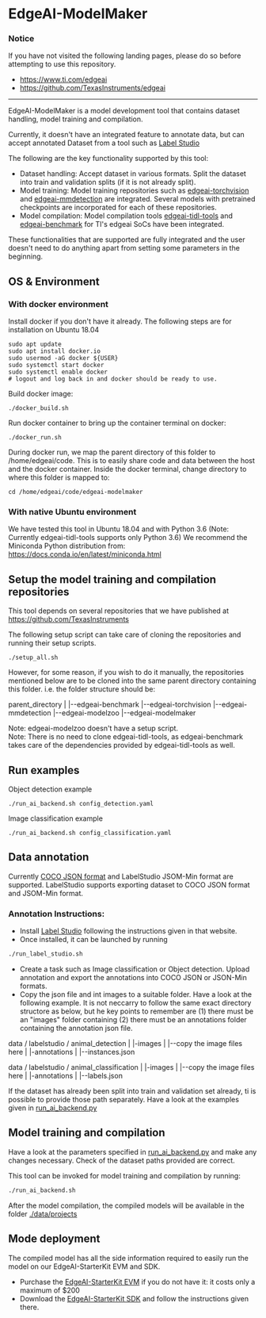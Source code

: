 # EdgeAI-ModelMaker

### Notice
If you have not visited the following landing pages, please do so before attempting to use this repository.
- https://www.ti.com/edgeai 
- https://github.com/TexasInstruments/edgeai

<hr>

EdgeAI-ModelMaker is a model development tool that contains dataset handling, model training and compilation. 

Currently, it doesn't have an integrated feature to annotate data, but can accept annotated Dataset from a tool such as [Label Studio](https://labelstud.io/)

The following are the key functionality supported by this tool:
- Dataset handling: Accept dataset in various formats. Split the dataset into train and validation splits (if it is not already split).
- Model training: Model training repositories such as [edgeai-torchvision](https://github.com/TexasInstruments/edgeai-torchvision) and [edgeai-mmdetection](https://github.com/TexasInstruments/edgeai-mmdetection) are integrated. Several models with pretrained checkpoints are incorporated for each of these repositories.
- Model compilation: Model compilation tools [edgeai-tidl-tools](https://github.com/TexasInstruments/edgeai-tidl-tools) and [edgeai-benchmark](https://github.com/TexasInstruments/edgeai-benchmark) for TI's edgeai SoCs have been integrated.

These functionalities that are supported are fully integrated and the user doesn't need to do anything apart from setting some parameters in the beginning.  


## OS & Environment 

### With docker environment

Install docker if you don't have it already. The following steps are for installation on Ubuntu 18.04
```
sudo apt update
sudo apt install docker.io
sudo usermod -aG docker ${USER}
sudo systemctl start docker
sudo systemctl enable docker
# logout and log back in and docker should be ready to use.
```

Build docker image:
```
./docker_build.sh
```

Run docker container to bring up the container terminal on docker:
```
./docker_run.sh
```

During docker run, we map the parent directory of this folder to /home/edgeai/code. This is to easily share code and data between the host and the docker container. Inside the docker terminal, change directory to where this folder is mapped to:
```
cd /home/edgeai/code/edgeai-modelmaker
```

###  With native Ubuntu environment
We have tested this tool in Ubuntu 18.04 and with Python 3.6 (Note: Currently edgeai-tidl-tools supports only Python 3.6)
We recommend the Miniconda Python distribution from: https://docs.conda.io/en/latest/miniconda.html


## Setup the model training and compilation repositories

This tool depends on several repositories that we have published at https://github.com/TexasInstruments

The following setup script can take care of cloning the repositories and running their setup scripts.
```
./setup_all.sh
```

However, for some reason, if you wish to do it manually, the repositories mentioned below are to be cloned into the same parent directory containing this folder. i.e. the folder structure should be:

parent_directory
    |
    |--edgeai-benchmark
    |--edgeai-torchvision
    |--edgeai-mmdetection
    |--edgeai-modelzoo
    |--edgeai-modelmaker


Note: edgeai-modelzoo doesn't have a setup script.<br>
Note: There is no need to clone edgeai-tidl-tools, as edgeai-benchmark takes care of the dependencies provided by edgeai-tidl-tools as well.


## Run examples

Object detection example
```
./run_ai_backend.sh config_detection.yaml
```

Image classification example
```
./run_ai_backend.sh config_classification.yaml
```

## Data annotation

Currently [COCO JSON format](https://cocodataset.org/#format-data) and LabelStudio JSOM-Min format are supported. LabelStudio supports exporting dataset to COCO JSON format and JSOM-Min format.

### Annotation Instructions:
- Install [Label Studio](https://labelstud.io/) following the instructions given in that website.
- Once installed, it can be launched by running
```bash
./run_label_studio.sh
```
- Create a task such as Image classification or Object detection. Upload annotation and export the annotations into COCO JSON or JSON-Min formats.
- Copy the json file and int images to a suitable folder. Have a look at the following example. It is not neccarry to follow the same exact directory structore as below, but he key points to remember are (1) there must be an "images" folder containing (2) there must be an annotations folder containing the annotation json file.

data / labelstudio / animal_detection
                              |
                              |-images
                              |     |--copy the image files here
                              |
                              |-annotations
                                    |
                                    |--instances.json


data / labelstudio / animal_classification
                              |
                              |-images
                              |     |--copy the image files here
                              |
                              |-annotations
                                    |
                                    |--labels.json

If the dataset has already been split into train and validation set already, ti is possible to provide those path separately. Have a look at the examples given in [run_ai_backend.py](./run_ai_backend.py)

## Model training and compilation

Have a look at the parameters specified in [run_ai_backend.py](./run_ai_backend.py) and make any changes necessary. Check of the dataset paths provided are correct.

This tool can be invoked for model training and compilation by running:
```bash
./run_ai_backend.sh
```

After the model compilation, the compiled models will be available in the folder [./data/projects](./data/projects)


## Mode deployment
The compiled model has all the side information required to easily run the model on our EdgeAI-StarterKit EVM and SDK. 
- Purchase the [EdgeAI-StarterKit EVM](https://www.ti.com/tool/SK-TDA4VM) if you do not have it: it costs only a maximum of $200
- Download the [EdgeAI-StarterKit SDK](https://www.ti.com/tool/download/PROCESSOR-SDK-LINUX-SK-TDA4VM) and follow the instructions given there.

